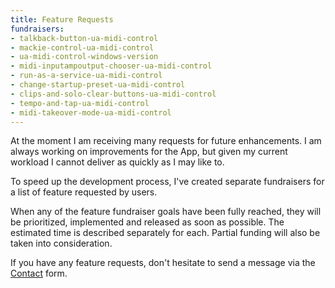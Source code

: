 ```yaml
---
title: Feature Requests
fundraisers:
- talkback-button-ua-midi-control
- mackie-control-ua-midi-control
- ua-midi-control-windows-version
- midi-inputampoutput-chooser-ua-midi-control
- run-as-a-service-ua-midi-control
- change-startup-preset-ua-midi-control
- clips-and-solo-clear-buttons-ua-midi-control
- tempo-and-tap-ua-midi-control
- midi-takeover-mode-ua-midi-control
---
```


At the moment I am receiving many requests for future enhancements. I am always working on improvements for the App, but given my current workload I cannot deliver as quickly as I may like to.

To speed up the development process, I've created separate fundraisers for a list of feature requested by users.

When any of the feature fundraiser goals have been fully reached, they will be prioritized, implemented and released as soon as possible. The estimated time is described separately for each. 
Partial funding will also be taken into consideration.

If you have any feature requests, don't hesitate to send a message via the [Contact](https://www.raduvarga.com/contact) form.
